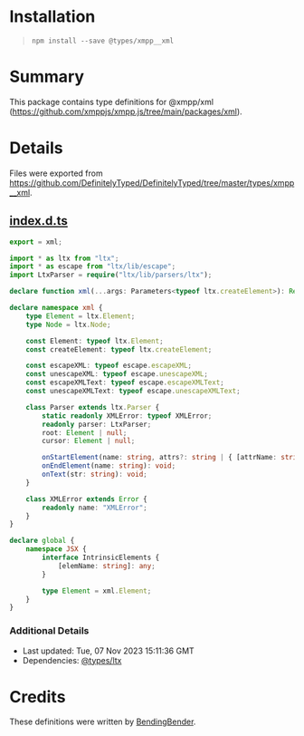 # Installation
> `npm install --save @types/xmpp__xml`

# Summary
This package contains type definitions for @xmpp/xml (https://github.com/xmppjs/xmpp.js/tree/main/packages/xml).

# Details
Files were exported from https://github.com/DefinitelyTyped/DefinitelyTyped/tree/master/types/xmpp__xml.
## [index.d.ts](https://github.com/DefinitelyTyped/DefinitelyTyped/tree/master/types/xmpp__xml/index.d.ts)
````ts
export = xml;

import * as ltx from "ltx";
import * as escape from "ltx/lib/escape";
import LtxParser = require("ltx/lib/parsers/ltx");

declare function xml(...args: Parameters<typeof ltx.createElement>): ReturnType<typeof ltx.createElement>;

declare namespace xml {
    type Element = ltx.Element;
    type Node = ltx.Node;

    const Element: typeof ltx.Element;
    const createElement: typeof ltx.createElement;

    const escapeXML: typeof escape.escapeXML;
    const unescapeXML: typeof escape.unescapeXML;
    const escapeXMLText: typeof escape.escapeXMLText;
    const unescapeXMLText: typeof escape.unescapeXMLText;

    class Parser extends ltx.Parser {
        static readonly XMLError: typeof XMLError;
        readonly parser: LtxParser;
        root: Element | null;
        cursor: Element | null;

        onStartElement(name: string, attrs?: string | { [attrName: string]: any }): void;
        onEndElement(name: string): void;
        onText(str: string): void;
    }

    class XMLError extends Error {
        readonly name: "XMLError";
    }
}

declare global {
    namespace JSX {
        interface IntrinsicElements {
            [elemName: string]: any;
        }

        type Element = xml.Element;
    }
}

````

### Additional Details
 * Last updated: Tue, 07 Nov 2023 15:11:36 GMT
 * Dependencies: [@types/ltx](https://npmjs.com/package/@types/ltx)

# Credits
These definitions were written by [BendingBender](https://github.com/BendingBender).
